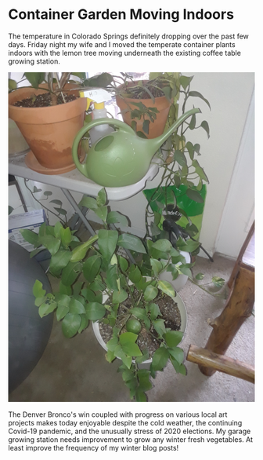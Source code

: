 # Container Garden Moving Indoors
The temperature in Colorado Springs definitely dropping over the past few days. 
Friday night my wife and I moved the temperate container plants indoors with 
the lemon tree moving underneath the existing coffee table growing station.

![Lemon Tree under House Plant Grow Station](img/020201018_lemon-tree-house-plants.png)

The Denver Bronco's win coupled with progress on various local art projects makes today
enjoyable despite the cold weather, the continuing Covid-19 pandemic, and the unusually
stress of 2020 elections. My garage growing station needs improvement to grow any winter 
fresh vegetables. At least improve the frequency of my winter blog posts!
